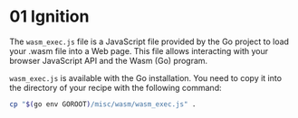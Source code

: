 # 01 Ignition

The `wasm_exec.js` file is a JavaScript file provided by the Go project to load your .wasm file into a Web page. This file allows interacting with your browser JavaScript API and the Wasm (Go) program.

`wasm_exec.js` is available with the Go installation. You need to copy it into the directory of your recipe with the following command:

```bash
cp "$(go env GOROOT)/misc/wasm/wasm_exec.js" .
```
